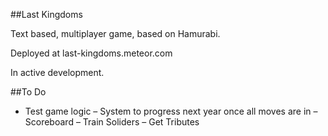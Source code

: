 ##Last Kingdoms

Text based, multiplayer game, based on Hamurabi.

Deployed at last-kingdoms.meteor.com

In active development.

##To Do

- Test game logic
– System to progress next year once all moves are in
– Scoreboard
– Train Soliders
– Get Tributes

